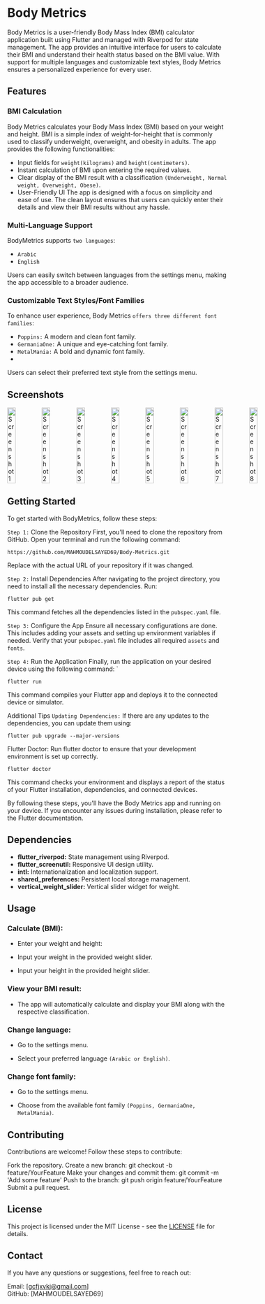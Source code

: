 # Body Metrics
Body Metrics is a user-friendly Body Mass Index (BMI) calculator application built using Flutter and managed with Riverpod for state management. The app provides an intuitive interface for users to calculate their BMI and understand their health status based on the BMI value. With support for multiple languages and customizable text styles, Body Metrics ensures a personalized experience for every user.

## Features

###  BMI Calculation

Body Metrics calculates your Body Mass Index (BMI) based on your weight and height. BMI is a simple index of weight-for-height that is commonly used to classify underweight, overweight, and obesity in adults. The app provides the following functionalities:

- Input fields for `weight(kilograms)` and `height(centimeters)`.
- Instant calculation of BMI upon entering the required values.
- Clear display of the BMI result with a classification `(Underweight, Normal weight, Overweight, Obese)`.
- User-Friendly UI
The app is designed with a focus on simplicity and ease of use. The clean layout ensures that users can quickly enter their details and view their BMI results without any hassle.

### Multi-Language Support
BodyMetrics supports `two languages`:

- `Arabic`
- `English`

Users can easily switch between languages from the settings menu, making the app accessible to a broader audience.

### Customizable Text Styles/Font Families
To enhance user experience, Body Metrics `offers three different font families`:

- `Poppins:` A modern and clean font family.
- `GermaniaOne:` A unique and eye-catching font family.
- `MetalMania:` A bold and dynamic font family.
- 
Users can select their preferred text style from the settings menu.

## Screenshots
<div style="display: flex; justify-content: space-between;">
  <img src="https://github.com/MAHMOUDELSAYED69/BMI-Calculator/assets/133010029/819f24d1-2393-4db0-a56e-003f16dfe8f7" alt="Screenshot 1" style="width: 24%;"/>
  <img src="https://github.com/MAHMOUDELSAYED69/BMI-Calculator/assets/133010029/0c740c36-250e-4410-bd25-ee361f75edac" alt="Screenshot 2" style="width: 24%;"/>
  <img src="https://github.com/MAHMOUDELSAYED69/BMI-Calculator/assets/133010029/9e017c8c-3760-42b7-8356-c1f0c6115cd3" alt="Screenshot 3" style="width: 24%;"/>
  <img src="https://github.com/MAHMOUDELSAYED69/BMI-Calculator/assets/133010029/22357e19-2812-4a53-a547-8bc3722e9448" alt="Screenshot 4" style="width: 24%;"/>
  <img src="https://github.com/MAHMOUDELSAYED69/BMI-Calculator/assets/133010029/277c4fa0-60f6-4f09-85d3-c600c669d963" alt="Screenshot 5" style="width: 24%;"/>
  <img src="https://github.com/MAHMOUDELSAYED69/BMI-Calculator/assets/133010029/07cb2078-9615-4c46-8c89-5148036b8146" alt="Screenshot 6" style="width: 24%;"/>
  <img src="https://github.com/MAHMOUDELSAYED69/BMI-Calculator/assets/133010029/b57a6659-1dfd-4b3c-b30b-d7ea05246b9f" alt="Screenshot 7" style="width: 24%;"/>
  <img src="https://github.com/MAHMOUDELSAYED69/BMI-Calculator/assets/133010029/e66df29e-3aa2-4507-b081-6dbba565c454" alt="Screenshot 8" style="width: 24%;"/>
</div>

## Getting Started
To get started with BodyMetrics, follow these steps:

`Step 1:` Clone the Repository
First, you'll need to clone the repository from GitHub. Open your terminal and run the following command:
```
https://github.com/MAHMOUDELSAYED69/Body-Metrics.git
```
Replace <repository-url> with the actual URL of your repository if it was changed.

`Step 2:` Install Dependencies
After navigating to the project directory, you need to install all the necessary dependencies. Run:
```
flutter pub get
```
This command fetches all the dependencies listed in the `pubspec.yaml` file.

`Step 3:` Configure the App
Ensure all necessary configurations are done. This includes adding your assets and setting up environment variables if needed. Verify that your `pubspec.yaml` file includes all required `assets` and `fonts`.

`Step 4:` Run the Application
Finally, run the application on your desired device using the following command:
`
```
flutter run
```
This command compiles your Flutter app and deploys it to the connected device or simulator.

Additional Tips
`Updating Dependencies:` If there are any updates to the dependencies, you can update them using:
```
flutter pub upgrade --major-versions
```
Flutter Doctor: Run flutter doctor to ensure that your development environment is set up correctly.
```
flutter doctor
```
This command checks your environment and displays a report of the status of your Flutter installation, dependencies, and connected devices.

By following these steps, you'll have the Body Metrics app and running on your device. If you encounter any issues during installation, please refer to the Flutter documentation.

## Dependencies

- **flutter_riverpod:** State management using Riverpod.
- **flutter_screenutil:** Responsive UI design utility.
- **intl:** Internationalization and localization support.
- **shared_preferences:** Persistent local storage management.
- **vertical_weight_slider:** Vertical slider widget for weight.

## Usage
### Calculate (BMI):
- Enter your weight and height:

- Input your weight in the provided weight slider.

- Input your height in the provided height slider.

### View your BMI result:

- The app will automatically calculate and display your BMI along with the respective classification.

### Change language:

- Go to the settings menu.

- Select your preferred language `(Arabic or English)`.

### Change font family:

- Go to the settings menu.

- Choose from the available font family `(Poppins, GermaniaOne, MetalMania)`.

## Contributing
Contributions are welcome! Follow these steps to contribute:

Fork the repository.
Create a new branch: git checkout -b feature/YourFeature
Make your changes and commit them: git commit -m 'Add some feature'
Push to the branch: git push origin feature/YourFeature
Submit a pull request.

## License

This project is licensed under the MIT License - see the [LICENSE](LICENSE) file for details.


## Contact
If you have any questions or suggestions, feel free to reach out:

Email: [gcfjxvkj@gmail.com]         
GitHub: [MAHMOUDELSAYED69]

